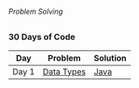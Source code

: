 ###### Problem Solving

### 30 Days of Code
| Day | Problem | Solution |
| --- | --- | --- |
| Day 1 | [Data Types](https:www.hackerrank.com/challenges/30-data-types/problem) | [Java]() |
